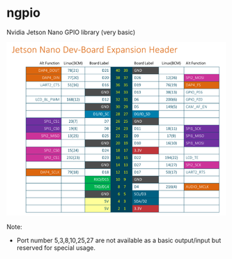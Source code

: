 # ngpio
Nvidia Jetson Nano GPIO library (very basic)

![Nvidia Jetson nano header](https://github.com/jvmvik/ngpio/blob/master/jetson_nano_pinout.png)

Note: 
 * Port number 5,3,8,10,25,27 are not available as a basic output/input but reserved for special usage.
